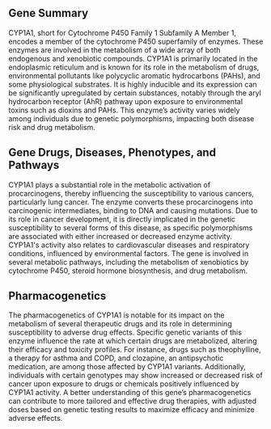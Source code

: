 ## Gene Summary
CYP1A1, short for Cytochrome P450 Family 1 Subfamily A Member 1, encodes a member of the cytochrome P450 superfamily of enzymes. These enzymes are involved in the metabolism of a wide array of both endogenous and xenobiotic compounds. CYP1A1 is primarily located in the endoplasmic reticulum and is known for its role in the metabolism of drugs, environmental pollutants like polycyclic aromatic hydrocarbons (PAHs), and some physiological substrates. It is highly inducible and its expression can be significantly upregulated by certain substances, notably through the aryl hydrocarbon receptor (AhR) pathway upon exposure to environmental toxins such as dioxins and PAHs. This enzyme’s activity varies widely among individuals due to genetic polymorphisms, impacting both disease risk and drug metabolism.

## Gene Drugs, Diseases, Phenotypes, and Pathways
CYP1A1 plays a substantial role in the metabolic activation of procarcinogens, thereby influencing the susceptibility to various cancers, particularly lung cancer. The enzyme converts these procarcinogens into carcinogenic intermediates, binding to DNA and causing mutations. Due to its role in cancer development, it is directly implicated in the genetic susceptibility to several forms of this disease, as specific polymorphisms are associated with either increased or decreased enzyme activity. CYP1A1's activity also relates to cardiovascular diseases and respiratory conditions, influenced by environmental factors. The gene is involved in several metabolic pathways, including the metabolism of xenobiotics by cytochrome P450, steroid hormone biosynthesis, and drug metabolism.

## Pharmacogenetics
The pharmacogenetics of CYP1A1 is notable for its impact on the metabolism of several therapeutic drugs and its role in determining susceptibility to adverse drug effects. Specific genetic variants of this enzyme influence the rate at which certain drugs are metabolized, altering their efficacy and toxicity profiles. For instance, drugs such as theophylline, a therapy for asthma and COPD, and clozapine, an antipsychotic medication, are among those affected by CYP1A1 variants. Additionally, individuals with certain genotypes may show increased or decreased risk of cancer upon exposure to drugs or chemicals positively influenced by CYP1A1 activity. A better understanding of this gene’s pharmacogenetics can contribute to more tailored and effective drug therapies, with adjusted doses based on genetic testing results to maximize efficacy and minimize adverse effects.